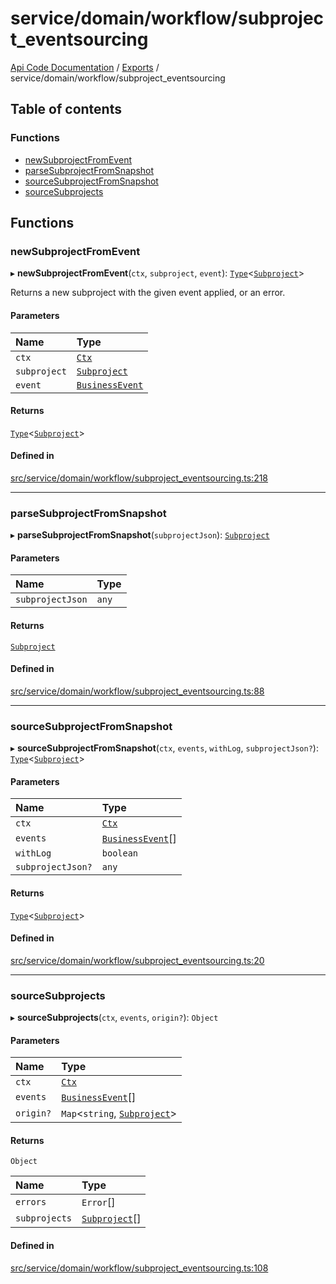 # service/domain/workflow/subproject\_eventsourcing
 
[Api Code Documentation](../README.md) / [Exports](../modules.md) / service/domain/workflow/subproject\_eventsourcing

## Table of contents

### Functions

- [newSubprojectFromEvent](service_domain_workflow_subproject_eventsourcing.md#newsubprojectfromevent)
- [parseSubprojectFromSnapshot](service_domain_workflow_subproject_eventsourcing.md#parsesubprojectfromsnapshot)
- [sourceSubprojectFromSnapshot](service_domain_workflow_subproject_eventsourcing.md#sourcesubprojectfromsnapshot)
- [sourceSubprojects](service_domain_workflow_subproject_eventsourcing.md#sourcesubprojects)

## Functions

### newSubprojectFromEvent

▸ **newSubprojectFromEvent**(`ctx`, `subproject`, `event`): [`Type`](result.md#type)\<[`Subproject`](../interfaces/service_domain_workflow_subproject.Subproject.md)\>

Returns a new subproject with the given event applied, or an error.

#### Parameters

| Name | Type |
| :------ | :------ |
| `ctx` | [`Ctx`](../interfaces/lib_ctx.Ctx.md) |
| `subproject` | [`Subproject`](../interfaces/service_domain_workflow_subproject.Subproject.md) |
| `event` | [`BusinessEvent`](service_domain_business_event.md#businessevent) |

#### Returns

[`Type`](result.md#type)\<[`Subproject`](../interfaces/service_domain_workflow_subproject.Subproject.md)\>

#### Defined in

[src/service/domain/workflow/subproject_eventsourcing.ts:218](https://github.com/openkfw/TruBudget/blob/648f2bb/api/src/service/domain/workflow/subproject_eventsourcing.ts#L218)

___

### parseSubprojectFromSnapshot

▸ **parseSubprojectFromSnapshot**(`subprojectJson`): [`Subproject`](../interfaces/service_domain_workflow_subproject.Subproject.md)

#### Parameters

| Name | Type |
| :------ | :------ |
| `subprojectJson` | `any` |

#### Returns

[`Subproject`](../interfaces/service_domain_workflow_subproject.Subproject.md)

#### Defined in

[src/service/domain/workflow/subproject_eventsourcing.ts:88](https://github.com/openkfw/TruBudget/blob/648f2bb/api/src/service/domain/workflow/subproject_eventsourcing.ts#L88)

___

### sourceSubprojectFromSnapshot

▸ **sourceSubprojectFromSnapshot**(`ctx`, `events`, `withLog`, `subprojectJson?`): [`Type`](result.md#type)\<[`Subproject`](../interfaces/service_domain_workflow_subproject.Subproject.md)\>

#### Parameters

| Name | Type |
| :------ | :------ |
| `ctx` | [`Ctx`](../interfaces/lib_ctx.Ctx.md) |
| `events` | [`BusinessEvent`](service_domain_business_event.md#businessevent)[] |
| `withLog` | `boolean` |
| `subprojectJson?` | `any` |

#### Returns

[`Type`](result.md#type)\<[`Subproject`](../interfaces/service_domain_workflow_subproject.Subproject.md)\>

#### Defined in

[src/service/domain/workflow/subproject_eventsourcing.ts:20](https://github.com/openkfw/TruBudget/blob/648f2bb/api/src/service/domain/workflow/subproject_eventsourcing.ts#L20)

___

### sourceSubprojects

▸ **sourceSubprojects**(`ctx`, `events`, `origin?`): `Object`

#### Parameters

| Name | Type |
| :------ | :------ |
| `ctx` | [`Ctx`](../interfaces/lib_ctx.Ctx.md) |
| `events` | [`BusinessEvent`](service_domain_business_event.md#businessevent)[] |
| `origin?` | `Map`\<`string`, [`Subproject`](../interfaces/service_domain_workflow_subproject.Subproject.md)\> |

#### Returns

`Object`

| Name | Type |
| :------ | :------ |
| `errors` | `Error`[] |
| `subprojects` | [`Subproject`](../interfaces/service_domain_workflow_subproject.Subproject.md)[] |

#### Defined in

[src/service/domain/workflow/subproject_eventsourcing.ts:108](https://github.com/openkfw/TruBudget/blob/648f2bb/api/src/service/domain/workflow/subproject_eventsourcing.ts#L108)
